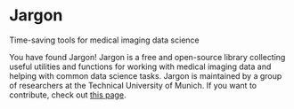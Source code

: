 # Jargon
Time-saving tools for medical imaging data science

You have found Jargon! Jargon is a free and open-source library collecting useful utilities and functions for working 
with medical imaging data and helping with common data science tasks. 
Jargon is maintained by a group of researchers at the Technical University of Munich.
If you want to contribute, check out [this page](CONTRIBUTING.MD).
